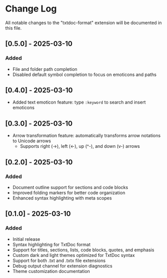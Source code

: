 # Change Log

All notable changes to the "txtdoc-format" extension will be documented in this
file.

## [0.5.0] - 2025-03-10

### Added
- File and folder path completion
- Disabled default symbol completion to focus on emoticons and paths

## [0.4.0] - 2025-03-10

- Added text emoticon feature: type `:keyword` to search and insert emoticons

## [0.3.0] - 2025-03-10

- Arrow transformation feature: automatically transforms arrow notations to Unicode arrows
  - Supports right (->), left (<-), up (^-), and down (v-) arrows

## [0.2.0] - 2025-03-10

### Added

- Document outline support for sections and code blocks
- Improved folding markers for better code organization
- Enhanced syntax highlighting with meta scopes

## [0.1.0] - 2025-03-10

### Added

- Initial release
- Syntax highlighting for TxtDoc format
- Support for titles, sections, lists, code blocks, quotes, and emphasis
- Custom dark and light themes optimized for TxtDoc syntax
- Support for both .txt and .txtx file extensions
- Debug output channel for extension diagnostics
- Theme customization documentation
